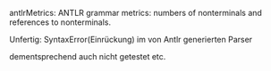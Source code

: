 antlrMetrics: ANTLR grammar metrics: numbers of nonterminals and references to nonterminals.

Unfertig: SyntaxError(Einrückung) im von Antlr generierten Parser

dementsprechend auch nicht getestet etc.